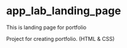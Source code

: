 # app_lab_landing_page
 This is landing page for portfolio

Project for creating portfolio. (HTML & CSS)
